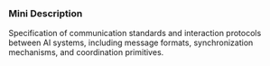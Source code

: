 ### Mini Description

Specification of communication standards and interaction protocols between AI systems, including message formats, synchronization mechanisms, and coordination primitives.
